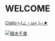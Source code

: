 # WELCOME

[Ciallo～(∠・ω< )⌒★](https://ciallo.cc/)

<a href="https://twitter.com/n3vermind_mir/status/1754120872049475983" target="_blank"> ![锦木千束](https://pbs.twimg.com/media/GFfjjiqaYAAV8X0?format=jpg&name=900x900) </a>
